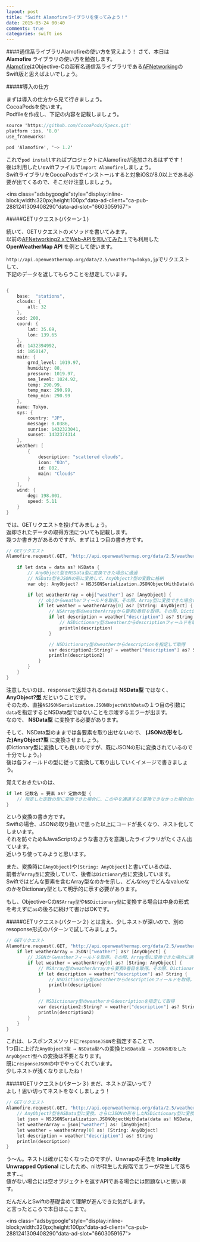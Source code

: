 ```yaml
---
layout: post
title: "Swift Alamofireライブラリを使ってみよう！"
date: 2015-05-24 00:40
comments: true
categories: swift ios
---
```


####通信系ライブラリAlamofireの使い方を覚えよう！
さて、本日は **Alamofire** ライブラリの使い方を勉強します。  
[Alamofire](https://github.com/Alamofire/Alamofire)はObjective-Cの超有名通信系ライブラリである[AFNetworking](https://github.com/AFNetworking/AFNetworking)のSwift版と思えばよいでしょう。  

#####導入の仕方

まずは導入の仕方から見て行きましょう。  
CocoaPodsを使います。  
Podfileを作成し、下記の内容を記載しましょう。  

```objective-c
source 'https://github.com/CocoaPods/Specs.git'
platform :ios, '8.0'
use_frameworks!

pod 'Alamofire', '~> 1.2'
```

これで`pod install`すればプロジェクトにAlamofireが追加されるはずです！  
後は利用したいswiftファイルで`import Alamofire`しましょう。  
SwiftライブラリをCocoaPodsでインストールすると対象iOSが8.0以上である必要が出てくるので、そこだけ注意しましょう。  

<script async src="//pagead2.googlesyndication.com/pagead/js/adsbygoogle.js"></script>
<ins class="adsbygoogle"style="display:inline-block;width:320px;height:100px"data-ad-client="ca-pub-2881241309408290"data-ad-slot="6603059167"></ins>
<script>
(adsbygoogle = window.adsbygoogle || []).push({});
</script>

<!-- more -->

#####GETリクエスト(パターン１)

続いて、GETリクエストのメソッドを書いてみます。  
以前の[AFNetworking2.xでWeb-APIを叩いてみた！](http://grandbig.github.io/blog/2015/02/12/afnetworking/)でも利用した **OpenWeatherMap API** を例として使います。  

`http://api.openweathermap.org/data/2.5/weather?q=Tokyo,jp`でリクエストして、  
下記のデータを返してもらうことを想定しています。  

```objective-c

{
	base:  "stations",
	clouds: {
		all: 32
	},
	cod: 200,
	coord: {
		lat: 35.69,
		lon: 139.65
	},
	dt: 1432394992,
	id: 1850147,
	main: {
		grnd_level: 1019.97,
		humidity: 88,
		pressure: 1019.97,
		sea_level: 1024.92,
		temp: 290.99,
		temp_max: 290.99,
		temp_min: 290.99
	},
	name: Tokyo,
	sys: {
		country: "JP",
		message: 0.0386,
		sunrise: 1432323041,
		sunset: 1432374314
	},
	weather: [
		{
			description: "scattered clouds",
			icon: "03n",
			id: 802,
			main: "Clouds"
		}
	],
	wind: {
		deg: 198.001,
		speed: 5.11
	}
}

```

では、GETリクエストを投げてみましょう。  
返却されたデータの取得方法についても記載します。  
幾つか書き方があるのですが、まずは１つ目の書き方です。  

```objective-c
// GETリクエスト
Alamofire.request(.GET, "http://api.openweathermap.org/data/2.5/weather", parameters:["q":"Tokyo,jp"]).response { (request, response, data, error) in
	
	if let data = data as? NSData {
		// AnyObject型をNSData型に変換できた場合に通過
		// NSData型をJSONの形に変換して、AnyObject?型の変数に格納
		var obj: AnyObject? = NSJSONSerialization.JSONObjectWithData(data, options: NSJSONReadingOptions.AllowFragments, error: nil)

		if let weatherArray = obj["weather"] as? [AnyObject] {
			// objからweatherフィールドを取得。その際、Array型に変換できた場合に通過
			if let weather = weatherArray[0] as? [String: AnyObject] {
				// NSArray型のweatherArrayから要素0番目を取得。その際、Dictionary型に変換できた場合に通過
				if let description = weather["description"] as? String {
					// NSDictionary型のweatherからdescriptionフィールドを取得。その際、String型に変換できた場合に通過
					println(description)
				}

				// NSDictionary型のweatherからdescriptionを指定して取得
				var description2:String? = weather["description"] as? String
				println(description2)
			}
		}
	}
}
```

注意したいのは、responseで返却される`data`は **NSData型** ではなく、 **AnyObject?型** だということです。  
そのため、直接`NSJSONSerialization.JSONObjectWithData`の１つ目の引数に`data`を指定するとNSData型ではないことを示唆するエラーが出ます。  
なので、 **NSData型** に変換する必要があります。  

そして、NSData型のままでは各要素を取り出せないので、 **(JSONの形をした)AnyObject?型** に変換させましょう。  
(Dictionary型に変換しても良いのですが、既にJSONの形に変換されているので十分でしょう。)  
後は各フィールドの型に従って変換して取り出していくイメージで書きましょう。  

覚えておきたいのは、  

```objective-c
if let 定数名 = 要素 as? 定数の型 {
	// 指定した定数の型に変換できた場合に、この中を通過する(変換できなかった場合はnilを入れようとするので、この中を通過しない)
}
```

という変換の書き方です。  
Swiftの場合、JSONの取り扱いで思った以上にコードが長くなり、ネスト化してしまいます。  
それを防ぐため&JavaScriptのような書き方を意識したライブラリがたくさん出ています。  
近いうち使ってみようと思います。  

また、変換時に`[AnyObject]`や`[String: AnyObject]`と書いているのは、  
前者が`Array型`に変換していて、後者は`Dictionary型`に変換しています。  
Swiftではどんな要素を含むArray型なのかを示し、どんなkeyでどんなvalueなのかをDictionary型として明示的に示す必要があります。  

もし、Objective-Cの`NSArray型`や`NSDictionary型`に変換する場合は中身の形式を考えずに`as`の後ろに続けて書けばOKです。  

#####GETリクエスト(パターン２)
とは言え、少しネストが深いので、別のresoponse形式のパターンで試してみましょう。  

```objective-c
// GETリクエスト
Alamofire.request(.GET, "http://api.openweathermap.org/data/2.5/weather?q=Tokyo,jp").responseJSON { (_, _, JSON, _) in
	if let weatherArray = JSON!["weather"] as? [AnyObject] {
		// JSONからweatherフィールドを取得。その際、Array型に変換できた場合に通過
		if let weather = weatherArray[0] as? [String: AnyObject] {
			// NSArray型のweatherArrayから要素0番目を取得。その際、Dictionary型に変換できた場合に通過
			if let description = weather["description"] as? String {
				// NSDictionary型のweatherからdescriptionフィールドを取得。その際、String型に変換できた場合に通過
				println(description)
			}

			// NSDictionary型のweatherからdescriptionを指定して取得
			var description2:String? = weather["description"] as? String
			println(description2)
		}
	}
}
```

これは、レスポンスメソッドに`responseJSON`を指定することで、  
1つ目に上げた`AnyObject?型 ⇒ NSData型`への変換と`NSData型 ⇒ JSONの形をしたAnyObject?型`への変換は不要となります。  
既に`responseJSON`の中でやってくれています。  
少しネストが浅くなりましたね！  

#####GETリクエスト(パターン３)
まだ、ネストが深いって？  
よし！思い切ってネストをなくしましょう！

```objective-c
// GETリクエスト
Alamofire.request(.GET, "http://api.openweathermap.org/data/2.5/weather?q=Tokyo,jp").response { (request, response, data, error) in
	// AnyObject?型をNSData型に変換。さらにJSONの形をしたNSDictionary型に変換。
	let json = NSJSONSerialization.JSONObjectWithData(data as! NSData, options: NSJSONReadingOptions.MutableContainers, error: nil) as! [String: AnyObject]
	let weatherArray = json["weather"] as! [AnyObject]
	let weather = weatherArray[0] as! [String: AnyObject]
	let description = weather["description"] as! String
	println(description)
}
```

う〜ん。ネストは確かになくなったのですが、Unwrapの手法を **Implicitly Unwrapped Optional** にしたため、nilが発生した段階でエラーが発生して落ちます...。  
値がない場合には空オブジェクトを返すAPIである場合には問題ないと思います。  

だんだんとSwiftの基礎含めて理解が進んできた気がします。  
と言ったところで本日はここまで。  

<script async src="//pagead2.googlesyndication.com/pagead/js/adsbygoogle.js"></script>
<ins class="adsbygoogle"style="display:inline-block;width:320px;height:100px"data-ad-client="ca-pub-2881241309408290"data-ad-slot="6603059167"></ins>
<script>
(adsbygoogle = window.adsbygoogle || []).push({});
</script>
